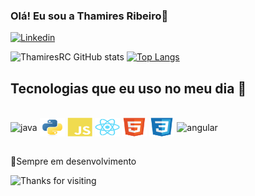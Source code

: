 ### Olá! Eu sou a Thamires Ribeiro🫡


[![Linkedin](https://img.shields.io/badge/LinkedIn-0077B5?style=for-the-badge&logo=linkedin&logoColor=white)](https://www.linkedin.com/in/thamires-ribeiro-cruz-a45577285/)


![ThamiresRC GitHub stats](https://github-readme-stats.vercel.app/api?username=ThamiresRC&show_icons=true&theme=tokyonight)
[![Top Langs](https://github-readme-stats.vercel.app/api/top-langs/?username=ThamiresRC&layout=donut&show_icons=true&theme=tokyonight)](https://github.com/anuraghazra/github-readme-stats&)






## Tecnologias que eu uso no meu dia 🚀

<div style="display: inline_block"><br>
 <img align="center" alt="java" height="30" width="40"src="https://cdn.jsdelivr.net/gh/devicons/devicon@latest/icons/java/java-original.svg" />       
 <img align="center" alt="Python" height="30" width="40" src="https://raw.githubusercontent.com/devicons/devicon/master/icons/python/python-original.svg">         
 <img align="center" alt="Js" height="30" width="40" src="https://raw.githubusercontent.com/devicons/devicon/master/icons/javascript/javascript-plain.svg">
  <img align="center" alt="React" height="30" width="40" src="https://raw.githubusercontent.com/devicons/devicon/master/icons/react/react-original.svg">
  <img align="center" alt="HTML" height="30" width="40" src="https://raw.githubusercontent.com/devicons/devicon/master/icons/html5/html5-original.svg">
  <img align="center" alt="CSS" height="30" width="40" src="https://raw.githubusercontent.com/devicons/devicon/master/icons/css3/css3-original.svg">
 <img align="center" alt="angular" height="30" width="40" src="https://cdn.jsdelivr.net/gh/devicons/devicon@latest/icons/angularjs/angularjs-original.svg" />       
  </div><br/>

🌱Sempre em desenvolvimento 

<img height="120" alt="Thanks for visiting" width="100%" src="https://raw.githubusercontent.com/BrunnerLivio/brunnerlivio/master/images/marquee.svg"><br/>





